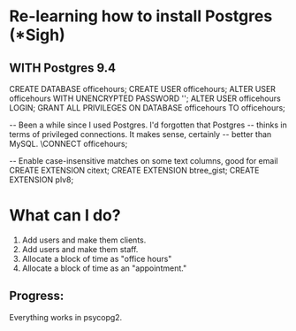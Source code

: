 # Re-learning how to install Postgres (*Sigh)
## WITH Postgres 9.4

CREATE DATABASE officehours;
CREATE USER officehours;
ALTER USER officehours WITH UNENCRYPTED PASSWORD '<password>';
ALTER USER officehours LOGIN;
GRANT ALL PRIVILEGES ON DATABASE officehours TO officehours;

-- Been a while since I used Postgres.  I'd forgotten that Postgres
-- thinks in terms of privileged connections.  It makes sense, certainly
-- better than MySQL.
\CONNECT officehours;

-- Enable case-insensitive matches on some text columns, good for email
CREATE EXTENSION citext; 
CREATE EXTENSION btree_gist; 
CREATE EXTENSION plv8; 



# What can I do?

1) Add users and make them clients.
2) Add users and make them staff.
3) Allocate a block of time as "office hours"
4) Allocate a block of time as an "appointment."

## Progress:

Everything works in psycopg2.
